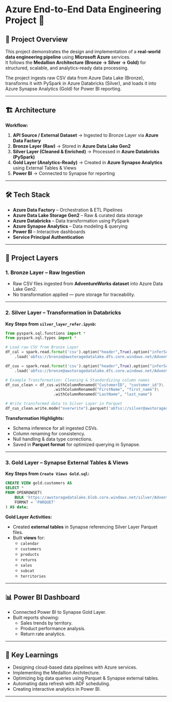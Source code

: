 
# Azure End-to-End Data Engineering Project 🚀

## 📌 Project Overview
This project demonstrates the design and implementation of a **real-world data engineering pipeline** using **Microsoft Azure** services.  
It follows the **Medallion Architecture (Bronze → Silver → Gold)** for structured, scalable, and analytics-ready data processing.

The project ingests raw CSV data from Azure Data Lake (Bronze), transforms it with PySpark in Azure Databricks (Silver), and loads it into Azure Synapse Analytics (Gold) for Power BI reporting.

---

## 🏗 Architecture


**Workflow:**
1. **API Source / External Dataset** → Ingested to Bronze Layer via **Azure Data Factory**
2. **Bronze Layer (Raw)** → Stored in **Azure Data Lake Gen2**
3. **Silver Layer (Cleaned & Enriched)** → Processed in **Azure Databricks (PySpark)**
4. **Gold Layer (Analytics-Ready)** → Created in **Azure Synapse Analytics** using External Tables & Views
5. **Power BI** → Connected to Synapse for reporting

---

## 🛠 Tech Stack
- **Azure Data Factory** – Orchestration & ETL Pipelines
- **Azure Data Lake Storage Gen2** – Raw & curated data storage
- **Azure Databricks** – Data transformation using PySpark
- **Azure Synapse Analytics** – Data modeling & querying
- **Power BI** – Interactive dashboards
- **Service Principal Authentication**

---

## 📂 Project Layers

### **1. Bronze Layer – Raw Ingestion**
- Raw CSV files ingested from **AdventureWorks dataset** into Azure Data Lake Gen2.
- No transformation applied — pure storage for traceability.

---

### **2. Silver Layer – Transformation in Databricks**
**Key Steps from `silver_layer_refer.ipynb`:**
```python
from pyspark.sql.functions import *
from pyspark.sql.types import *

# Load raw CSV from Bronze Layer
df_cal = spark.read.format('csv').option("header",True).option("inferSchema",True)\
    .load('abfss://bronze@awstoragedatalake.dfs.core.windows.net/AdventureWorks_Calendar')

df_cus = spark.read.format('csv').option("header",True).option("inferSchema",True)\
    .load('abfss://bronze@awstoragedatalake.dfs.core.windows.net/AdventureWorks_Customers')

# Example Transformation: Cleaning & Standardizing column names
df_cus_clean = df_cus.withColumnRenamed("CustomerID", "customer_id")\
                     .withColumnRenamed("FirstName", "first_name")\
                     .withColumnRenamed("LastName", "last_name")

# Write transformed data to Silver Layer in Parquet
df_cus_clean.write.mode("overwrite").parquet('abfss://silver@awstoragedatalake.dfs.core.windows.net/AdventureWorks_Customers')
```

**Transformation Highlights:**
- Schema inference for all ingested CSVs.
- Column renaming for consistency.
- Null handling & data type corrections.
- Saved in **Parquet format** for optimized querying in Synapse.

---

### **3. Gold Layer – Synapse External Tables & Views**
**Key Steps from `Create Views Gold.sql`:**
```sql
CREATE VIEW gold.customers AS
SELECT * 
FROM OPENROWSET(
    BULK 'https://awstoragedatalake.blob.core.windows.net/silver/AdventureWorks_Customers/',
    FORMAT = 'PARQUET'
) AS data;
```

**Gold Layer Activities:**
- Created **external tables** in Synapse referencing Silver Layer Parquet files.
- Built **views** for:
  - `calendar`
  - `customers`
  - `products`
  - `returns`
  - `sales`
  - `subcat`
  - `territories`

---

## 📊 Power BI Dashboard
- Connected Power BI to Synapse Gold Layer.
- Built reports showing:
  - Sales trends by territory.
  - Product performance analysis.
  - Return rate analytics.

---

## 🎯 Key Learnings
- Designing cloud-based data pipelines with Azure services.
- Implementing the Medallion Architecture.
- Optimizing big data queries using Parquet & Synapse external tables.
- Automating data refresh with ADF scheduling.
- Creating interactive analytics in Power BI.

---

